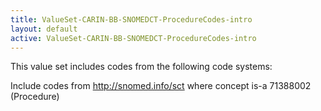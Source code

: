 ```yaml
---
title: ValueSet-CARIN-BB-SNOMEDCT-ProcedureCodes-intro
layout: default
active: ValueSet-CARIN-BB-SNOMEDCT-ProcedureCodes-intro
---
```


This value set includes codes from the following code systems:

Include codes from http://snomed.info/sct  where concept is-a 71388002 (Procedure)